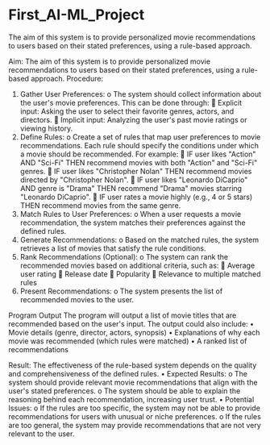 # First_AI-ML_Project
The aim of this system is to provide personalized movie recommendations to users based on their stated preferences, using a rule-based approach.

Aim: The aim of this system is to provide personalized movie recommendations to users based on their stated preferences, using a rule-based approach.
Procedure:
1.	Gather User Preferences:
o	The system should collect information about the user's movie preferences. This can be done through:
	Explicit input: Asking the user to select their favorite genres, actors, and directors.
	Implicit input: Analyzing the user's past movie ratings or viewing history.
2.	Define Rules:
o	Create a set of rules that map user preferences to movie recommendations. Each rule should specify the conditions under which a movie should be recommended. For example:
	IF user likes "Action" AND "Sci-Fi" THEN recommend movies with both "Action" and "Sci-Fi" genres.
	IF user likes "Christopher Nolan" THEN recommend movies directed by "Christopher Nolan".
	IF user likes "Leonardo DiCaprio" AND genre is "Drama" THEN recommend "Drama" movies starring "Leonardo DiCaprio".
	IF user rates a movie highly (e.g., 4 or 5 stars) THEN recommend movies from the same genre.
3.	Match Rules to User Preferences:
o	When a user requests a movie recommendation, the system matches their preferences against the defined rules.
4.	Generate Recommendations:
o	Based on the matched rules, the system retrieves a list of movies that satisfy the rule conditions.
5.	Rank Recommendations (Optional):
o	The system can rank the recommended movies based on additional criteria, such as:
	Average user rating
	Release date
	Popularity
	Relevance to multiple matched rules
6.	Present Recommendations:
o	The system presents the list of recommended movies to the user.

Program Output
The program will output a list of movie titles that are recommended based on the user's input. The output could also include:
•	Movie details (genre, director, actors, synopsis)
•	Explanations of why each movie was recommended (which rules were matched)
•	A ranked list of recommendations
 
Result:  The effectiveness of the rule-based system depends on the quality and comprehensiveness of the defined rules.
•	Expected Results:
o	The system should provide relevant movie recommendations that align with the user's stated preferences.
o	The system should be able to explain the reasoning behind each recommendation, increasing user trust.
•	Potential Issues:
o	If the rules are too specific, the system may not be able to provide recommendations for users with unusual or niche preferences.
o	If the rules are too general, the system may provide recommendations that are not very relevant to the user.
